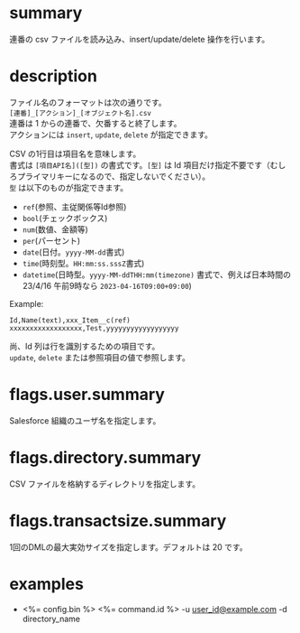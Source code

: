 # summary

連番の csv ファイルを読み込み、insert/update/delete 操作を行います。

# description

ファイル名のフォーマットは次の通りです。  
    `[連番]_[アクション]_[オブジェクト名].csv`  
連番は 1 からの連番で、欠番すると終了します。  
アクションには `insert`, `update`, `delete` が指定できます。

CSV の1行目は項目名を意味します。  
書式は `[項目API名]([型])` の書式です。`[型]` は Id 項目だけ指定不要です（むしろプライマリキーになるので、指定しないでください）。  
`型` は以下のものが指定できます。

- `ref`(参照、主従関係等Id参照)
- `bool`(チェックボックス)
- `num`(数値、金額等)
- `per`(パーセント)
- `date`(日付。`yyyy-MM-dd`書式)
- `time`(時刻型。`HH:mm:ss.sssZ`書式)
- `datetime`(日時型。`yyyy-MM-ddTHH:mm(timezone)` 書式で、例えば日本時間の23/4/16 午前9時なら `2023-04-16T09:00+09:00`)

Example:

```csv
Id,Name(text),xxx_Item__c(ref)
xxxxxxxxxxxxxxxxxx,Test,yyyyyyyyyyyyyyyyyy
```

尚、Id 列は行を識別するための項目です。  
`update`, `delete` または参照項目の値で参照します。

# flags.user.summary

Salesforce 組織のユーザ名を指定します。

# flags.directory.summary

CSV ファイルを格納するディレクトリを指定します。

# flags.transactsize.summary

1回のDMLの最大実効サイズを指定します。デフォルトは 20 です。

# examples

- <%= config.bin %> <%= command.id %> -u user_id@example.com -d directory_name

